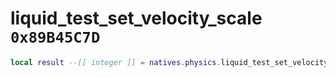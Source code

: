 # liquid_test_set_velocity_scale `0x89B45C7D`

```lua
local result --[[ integer ]] = natives.physics.liquid_test_set_velocity_scale(_unk0 --[[ integer ]])
```